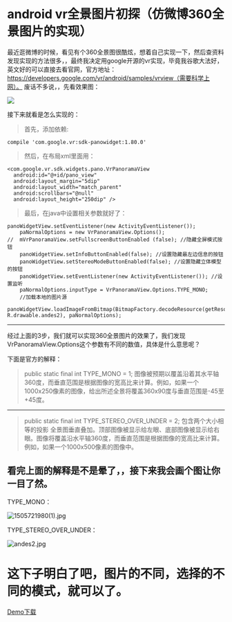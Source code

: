 # android vr全景图片初探（仿微博360全景图片的实现） #
最近逛微博的时候，看见有个360全景图很酷炫，想着自己实现一下，然后查资料发现实现的方法很多，，最终我决定用google开源的vr实现，毕竟我谷歌大法好，英文好的可以直接去看官网，官方地址：https://developers.google.com/vr/android/samples/vrview（需要科学上网）。
废话不多说，，先看效果图：


![](http://upload-images.jianshu.io/upload_images/3243383-4fb834de0d4d37b1.gif?imageMogr2/auto-orient/strip)


接下来就看是怎么实现的：

> 首先，添加依赖:

    compile 'com.google.vr:sdk-panowidget:1.80.0'

>然后，在布局xml里面用：

    <com.google.vr.sdk.widgets.pano.VrPanoramaView
      android:id="@+id/pano_view"
      android:layout_margin="5dip"
      android:layout_width="match_parent"
      android:scrollbars="@null"
      android:layout_height="250dip" />
>最后，在java中设置相关参数就好了：

	panoWidgetView.setEventListener(new ActivityEventListener());
        paNormalOptions = new VrPanoramaView.Options();
	//  mVrPanoramaView.setFullscreenButtonEnabled (false); //隐藏全屏模式按钮
        panoWidgetView.setInfoButtonEnabled(false); //设置隐藏最左边信息的按钮
        panoWidgetView.setStereoModeButtonEnabled(false); //设置隐藏立体模型的按钮
        panoWidgetView.setEventListener(new ActivityEventListener()); //设置监听
        paNormalOptions.inputType = VrPanoramaView.Options.TYPE_MONO;
        //加载本地的图片源
        panoWidgetView.loadImageFromBitmap(BitmapFactory.decodeResource(getResources(), R.drawable.andes2), paNormalOptions);

----------
经过上面的3步，我们就可以实现360全景图片的效果了，我们发现VrPanoramaView.Options这个参数有不同的数值，具体是什么意思呢？

下面是官方的解释：

> public static final int TYPE_MONO = 1;
图像被预期以覆盖沿着其水平轴360度，而垂直范围是根据图像的宽高比来计算。例如，如果一个1000x250像素的图像，给出所述全景将覆盖360x90度与垂直范围是-45至+45度。

----------

> public static final int TYPE_STEREO_OVER_UNDER = 2;
包含两个大小相等的投影 全景图垂直叠加。顶部图像被显示给左眼、底部图像被显示给右眼。图像将覆盖沿水平轴360度，而垂直范围是根据图像的宽高比来计算。例如，如果一个1000x500像素的图像中。

## 看完上面的解释是不是晕了，，接下来我会画个图让你一目了然。 ##

TYPE_MONO：

![1505721980(1).jpg](http://upload-images.jianshu.io/upload_images/3243383-c8eeabcff55612aa.jpg?imageMogr2/auto-orient/strip%7CimageView2/2/w/1240)

TYPE_STEREO_OVER_UNDER：
 
![andes2.jpg](http://upload-images.jianshu.io/upload_images/3243383-525ea936b0b88cf4.jpg?imageMogr2/auto-orient/strip%7CimageView2/2/w/1240)

# 这下子明白了吧，图片的不同，选择的不同的模式，就可以了。 #
[Demo下载](https://github.com/gemgao/ArDemo "ArDemo")